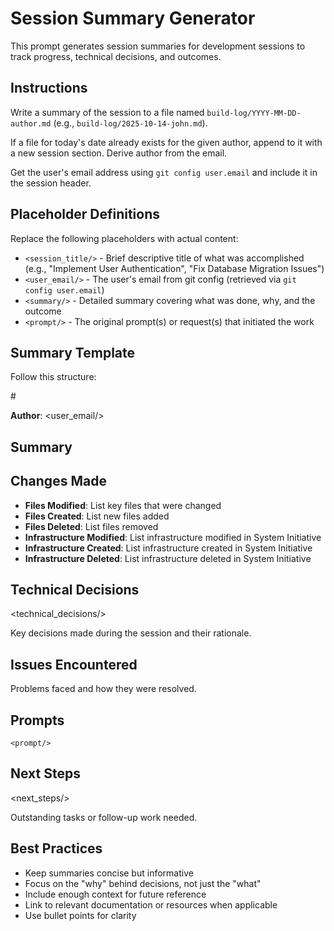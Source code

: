 # Session Summary Generator

This prompt generates session summaries for development sessions to track progress, technical decisions, and outcomes.

## Instructions

Write a summary of the session to a file named `build-log/YYYY-MM-DD-author.md` (e.g., `build-log/2025-10-14-john.md`).

If a file for today's date already exists for the given author, append to it with a new session section. Derive author from the email.

Get the user's email address using `git config user.email` and include it in the session header.

## Placeholder Definitions

Replace the following placeholders with actual content:
- `<session_title/>` - Brief descriptive title of what was accomplished (e.g., "Implement User Authentication", "Fix Database Migration Issues")
- `<user_email/>` - The user's email from git config (retrieved via `git config user.email`)
- `<summary/>` - Detailed summary covering what was done, why, and the outcome
- `<prompt/>` - The original prompt(s) or request(s) that initiated the work

## Summary Template

Follow this structure:

<example>
# <session_title/>

**Author**: <user_email/>

## Summary

<summary/>

## Changes Made

- **Files Modified**: List key files that were changed
- **Files Created**: List new files added
- **Files Deleted**: List files removed
- **Infrastructure Modified**: List infrastructure modified in System Initiative
- **Infrastructure Created**: List infrastructure created in System Initiative
- **Infrastructure Deleted**: List infrastructure deleted in System Initiative

## Technical Decisions

<technical_decisions/>

Key decisions made during the session and their rationale.

## Issues Encountered

<issues/>

Problems faced and how they were resolved.

## Prompts

```prompt
<prompt/>
```

## Next Steps

<next_steps/>

Outstanding tasks or follow-up work needed.
</example>

## Best Practices

- Keep summaries concise but informative
- Focus on the "why" behind decisions, not just the "what"
- Include enough context for future reference
- Link to relevant documentation or resources when applicable
- Use bullet points for clarity
